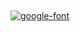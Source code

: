 ##
<a href="https://bit.ly/3koZRGY"><img src="https://avatars.githubusercontent.com/u/93263203?s=400&u=7dad4df2d59f8ace0cb0fa4535e91a0c54bb62e5&v=4.jpg" alt="google-font" border="0"></a>
